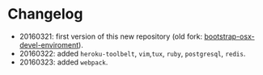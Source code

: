 # Changelog

* 20160321: first version of this new repository (old fork: [bootstrap-osx-devel-enviroment](https://github.com/carlosveloso/bootstrap-osx-devel-enviroment)).
* 20160322: added `heroku-toolbelt`, `vim`,`tux`, `ruby`, `postgresql`, `redis`.
* 20160323: added `webpack`.